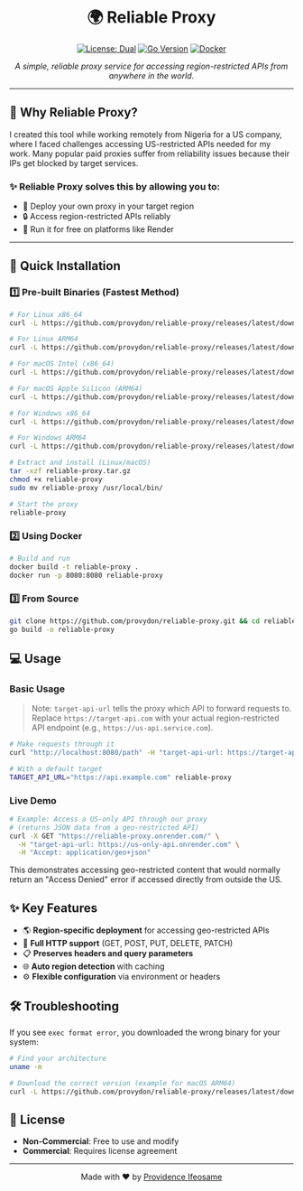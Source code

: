 # <div align="center">🌍 Reliable Proxy</div>

<div align="center">

[![License: Dual](https://img.shields.io/badge/License-Dual%20License-orange.svg)](LICENSE)
[![Go Version](https://img.shields.io/badge/Go-1.23%2B-blue.svg)](https://go.dev/dl/)
[![Docker](https://img.shields.io/badge/Docker-Ready-2496ED?logo=docker&logoColor=white)](https://www.docker.com/)

*A simple, reliable proxy service for accessing region-restricted APIs from anywhere in the world.*
</div>

---

## 🤔 Why Reliable Proxy?

I created this tool while working remotely from Nigeria for a US company, where I faced challenges accessing US-restricted APIs needed for my work. Many popular paid proxies suffer from reliability issues because their IPs get blocked by target services.

### ✨ Reliable Proxy solves this by allowing you to:

- 🚀 Deploy your own proxy in your target region
- 🔒 Access region-restricted APIs reliably
- 💸 Run it for free on platforms like Render

---

## 🚀 Quick Installation

### 1️⃣ Pre-built Binaries (Fastest Method)

```bash
# For Linux x86_64
curl -L https://github.com/provydon/reliable-proxy/releases/latest/download/reliable-proxy_Linux_x86_64.tar.gz -o reliable-proxy.tar.gz

# For Linux ARM64
curl -L https://github.com/provydon/reliable-proxy/releases/latest/download/reliable-proxy_Linux_arm64.tar.gz -o reliable-proxy.tar.gz

# For macOS Intel (x86_64)
curl -L https://github.com/provydon/reliable-proxy/releases/latest/download/reliable-proxy_Darwin_x86_64.tar.gz -o reliable-proxy.tar.gz

# For macOS Apple Silicon (ARM64)
curl -L https://github.com/provydon/reliable-proxy/releases/latest/download/reliable-proxy_Darwin_arm64.tar.gz -o reliable-proxy.tar.gz

# For Windows x86_64
curl -L https://github.com/provydon/reliable-proxy/releases/latest/download/reliable-proxy_Windows_x86_64.zip -o reliable-proxy.zip

# For Windows ARM64
curl -L https://github.com/provydon/reliable-proxy/releases/latest/download/reliable-proxy_Windows_arm64.zip -o reliable-proxy.zip
```

```bash
# Extract and install (Linux/macOS)
tar -xzf reliable-proxy.tar.gz
chmod +x reliable-proxy
sudo mv reliable-proxy /usr/local/bin/

# Start the proxy
reliable-proxy
```

### 2️⃣ Using Docker

```bash
# Build and run
docker build -t reliable-proxy .
docker run -p 8080:8080 reliable-proxy
```

### 3️⃣ From Source

```bash
git clone https://github.com/provydon/reliable-proxy.git && cd reliable-proxy
go build -o reliable-proxy
```

## 💻 Usage

### Basic Usage

> Note: `target-api-url` tells the proxy which API to forward requests to. Replace `https://target-api.com` with your actual region-restricted API endpoint (e.g., `https://us-api.service.com`).

```bash
# Make requests through it
curl "http://localhost:8080/path" -H "target-api-url: https://target-api.com"

# With a default target
TARGET_API_URL="https://api.example.com" reliable-proxy
```

### Live Demo

```bash
# Example: Access a US-only API through our proxy 
# (returns JSON data from a geo-restricted API)
curl -X GET "https://reliable-proxy.onrender.com/" \
  -H "target-api-url: https://us-only-api.onrender.com" \
  -H "Accept: application/geo+json"
```

This demonstrates accessing geo-restricted content that would normally return an "Access Denied" error if accessed directly from outside the US.

## ✨ Key Features

- 🌎 **Region-specific deployment** for accessing geo-restricted APIs
- 🔄 **Full HTTP support** (GET, POST, PUT, DELETE, PATCH)
- 📋 **Preserves headers and query parameters** 
- 🌐 **Auto region detection** with caching
- ⚙️ **Flexible configuration** via environment or headers

## 🛠️ Troubleshooting

If you see `exec format error`, you downloaded the wrong binary for your system:

```bash
# Find your architecture
uname -m

# Download the correct version (example for macOS ARM64)
curl -L https://github.com/provydon/reliable-proxy/releases/latest/download/reliable-proxy_Darwin_arm64.tar.gz -o reliable-proxy.tar.gz
```

## 📜 License

- **Non-Commercial**: Free to use and modify
- **Commercial**: Requires license agreement

---

<div align="center">
<p>Made with ❤️ by <a href="https://github.com/providenceifeosame">Providence Ifeosame</a></p>
</div>